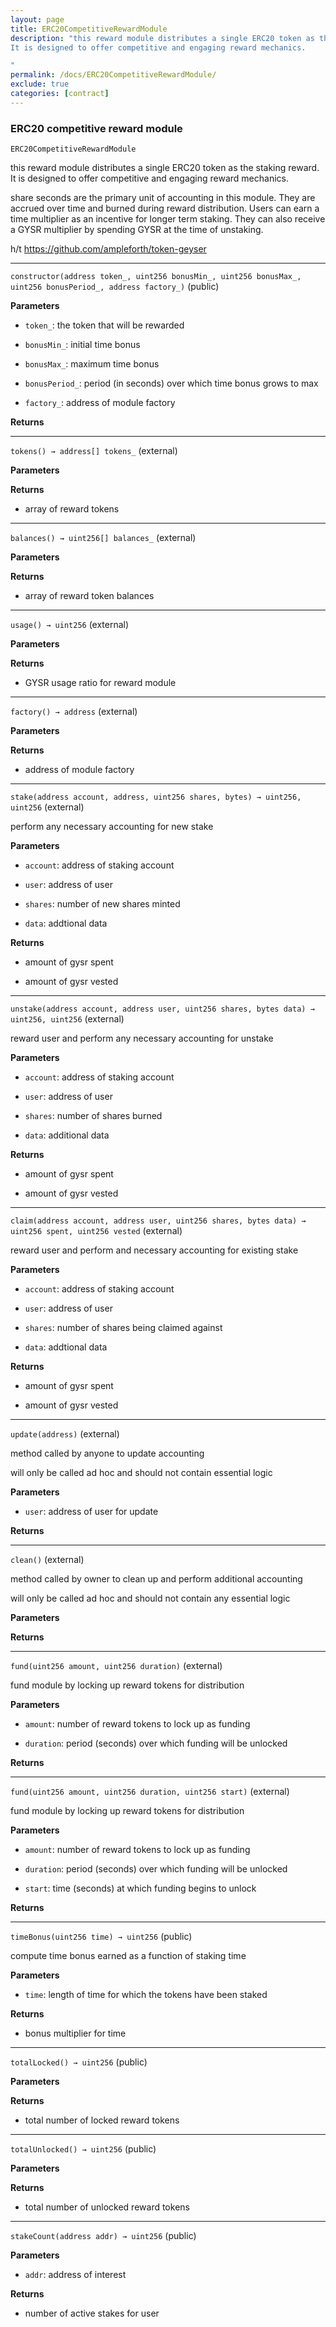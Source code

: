 ```yaml
---
layout: page
title: ERC20CompetitiveRewardModule
description: "this reward module distributes a single ERC20 token as the staking reward.
It is designed to offer competitive and engaging reward mechanics.

"
permalink: /docs/ERC20CompetitiveRewardModule/
exclude: true
categories: [contract]
---
```


### ERC20 competitive reward module



`ERC20CompetitiveRewardModule`

this reward module distributes a single ERC20 token as the staking reward.
It is designed to offer competitive and engaging reward mechanics.



share seconds are the primary unit of accounting in this module. They
are accrued over time and burned during reward distribution. Users can
earn a time multiplier as an incentive for longer term staking. They can
also receive a GYSR multiplier by spending GYSR at the time of unstaking.

h/t https://github.com/ampleforth/token-geyser



****

`constructor(address token_, uint256 bonusMin_, uint256 bonusMax_, uint256 bonusPeriod_, address factory_)` (public)





**Parameters**  
- `token_`: the token that will be rewarded

- `bonusMin_`: initial time bonus

- `bonusMax_`: maximum time bonus

- `bonusPeriod_`: period (in seconds) over which time bonus grows to max

- `factory_`: address of module factory

**Returns**


****

`tokens() → address[] tokens_` (external)





**Parameters**  

**Returns**
- array of reward tokens


****

`balances() → uint256[] balances_` (external)





**Parameters**  

**Returns**
- array of reward token balances


****

`usage() → uint256` (external)





**Parameters**  

**Returns**
- GYSR usage ratio for reward module


****

`factory() → address` (external)





**Parameters**  

**Returns**
- address of module factory


****

`stake(address account, address, uint256 shares, bytes) → uint256, uint256` (external)

perform any necessary accounting for new stake




**Parameters**  
- `account`: address of staking account

- `user`: address of user

- `shares`: number of new shares minted

- `data`: addtional data


**Returns**
- amount of gysr spent

- amount of gysr vested


****

`unstake(address account, address user, uint256 shares, bytes data) → uint256, uint256` (external)

reward user and perform any necessary accounting for unstake




**Parameters**  
- `account`: address of staking account

- `user`: address of user

- `shares`: number of shares burned

- `data`: additional data


**Returns**
- amount of gysr spent

- amount of gysr vested


****

`claim(address account, address user, uint256 shares, bytes data) → uint256 spent, uint256 vested` (external)

reward user and perform and necessary accounting for existing stake




**Parameters**  
- `account`: address of staking account

- `user`: address of user

- `shares`: number of shares being claimed against

- `data`: addtional data


**Returns**
- amount of gysr spent

- amount of gysr vested


****

`update(address)` (external)

method called by anyone to update accounting


will only be called ad hoc and should not contain essential logic

**Parameters**  
- `user`: address of user for update


**Returns**


****

`clean()` (external)

method called by owner to clean up and perform additional accounting


will only be called ad hoc and should not contain any essential logic

**Parameters**  

**Returns**


****

`fund(uint256 amount, uint256 duration)` (external)

fund module by locking up reward tokens for distribution




**Parameters**  
- `amount`: number of reward tokens to lock up as funding

- `duration`: period (seconds) over which funding will be unlocked

**Returns**


****

`fund(uint256 amount, uint256 duration, uint256 start)` (external)

fund module by locking up reward tokens for distribution




**Parameters**  
- `amount`: number of reward tokens to lock up as funding

- `duration`: period (seconds) over which funding will be unlocked

- `start`: time (seconds) at which funding begins to unlock

**Returns**


****

`timeBonus(uint256 time) → uint256` (public)

compute time bonus earned as a function of staking time




**Parameters**  
- `time`: length of time for which the tokens have been staked


**Returns**
- bonus multiplier for time


****

`totalLocked() → uint256` (public)





**Parameters**  

**Returns**
- total number of locked reward tokens


****

`totalUnlocked() → uint256` (public)





**Parameters**  

**Returns**
- total number of unlocked reward tokens


****

`stakeCount(address addr) → uint256` (public)





**Parameters**  
- `addr`: address of interest


**Returns**
- number of active stakes for user


